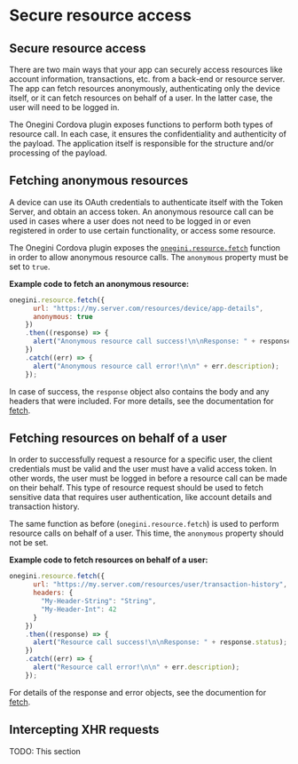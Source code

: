 # Secure resource access

<!-- toc -->

## Secure resource access

There are two main ways that your app can securely access resources like account information, transactions, etc. from a back-end or resource server. The app can fetch resources anonymously, authenticating only the device itself, or it can fetch resources on behalf of a user. In the latter case, the user will need to be logged in.

The Onegini Cordova plugin exposes functions to perform both types of resource call. In each case, it ensures the confidentiality and authenticity of the payload. The application itself is responsible for the structure and/or processing of the payload.

## Fetching anonymous resources

A device can use its OAuth credentials to authenticate itself with the Token Server, and obtain an access token. An anonymous resource call can be used in cases where a user does not need to be logged in or even registered in order to use certain functionality, or access some resource.

The Onegini Cordova plugin exposes the [`onegini.resource.fetch`](../reference/resource/fetch.md) function in order to allow anonymous resource calls. The `anonymous` property must be set to `true`.

**Example code to fetch an anonymous resource:**

```js
onegini.resource.fetch({
      url: "https://my.server.com/resources/device/app-details",
      anonymous: true
    })
    .then((response) => {
      alert("Anonymous resource call success!\n\nResponse: " + response.status);
    })
    .catch((err) => {
      alert("Anonymous resource call error!\n\n" + err.description);
    });
```

In case of success, the `response` object also contains the body and any headers that were included. For more details, see the documentation for [fetch](../reference/resource/fetch.md).

## Fetching resources on behalf of a user

In order to successfully request a resource for a specific user, the client credentials must be valid and the user must have a valid access token. In other words, the user must be logged in before a resource call can be made on their behalf. This type of resource request should be used to fetch sensitive data that requires user authentication, like account details and transaction history.

The same function as before (`onegini.resource.fetch`) is used to perform resource calls on behalf of a user. This time, the `anonymous` property should not be set.

**Example code to fetch resources on behalf of a user:**

```js
onegini.resource.fetch({
      url: "https://my.server.com/resources/user/transaction-history",
      headers: {
        "My-Header-String": "String",
        "My-Header-Int": 42
      }
    })
    .then((response) => {
      alert("Resource call success!\n\nResponse: " + response.status);
    })
    .catch((err) => {
      alert("Resource call error!\n\n" + err.description);
    });
```

For details of the response and error objects, see the documention for [fetch](../reference/resource/fetch.md).

## Intercepting XHR requests

TODO: This section
